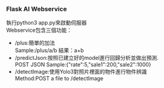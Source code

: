### Flask AI Webservice
執行python3 app.py來啟動伺服器<br/>
Webservice包含三個功能：<br/>
<ul>
  <li>/plus:簡單的加法<br>
    Sample:/plus/a/b 結果：a+b
  </li>
  <li>/predictJson:按照已建立好的model進行回歸分析並做出預測.<br>
    POST JSON Sample:{"rate":5,"sale1":200,"sale2":1000}
  </li>
  <li>/detectImage:使用Yolo3對照片裡面的物件進行物件辨識<br>
    Method:POST a file to <yoururl>/detectImage</li>
</ul>
